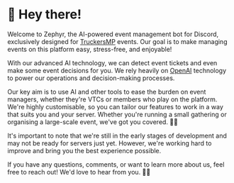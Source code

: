 # 👋 Hey there!

Welcome to Zephyr, the AI-powered event management bot for Discord, exclusively designed for [TruckersMP](https://truckersmp.com/) events. Our goal is to make managing events on this platform easy, stress-free, and enjoyable! 

With our advanced AI technology, we can detect event tickets and even make some event decisions for you. We rely heavily on [OpenAI](https://openai.com/) technology to power our operations and decision-making processes.

Our key aim is to use AI and other tools to ease the burden on event managers, whether they're VTCs or members who play on the platform. We're highly customisable, so you can tailor our features to work in a way that suits you and your server. Whether you're running a small gathering or organising a large-scale event, we've got you covered. 🚀🎉

It's important to note that we're still in the early stages of development and may not be ready for servers just yet. However, we're working hard to improve and bring you the best experience possible. 

If you have any questions, comments, or want to learn more about us, feel free to reach out! We'd love to hear from you. 🤖💬


